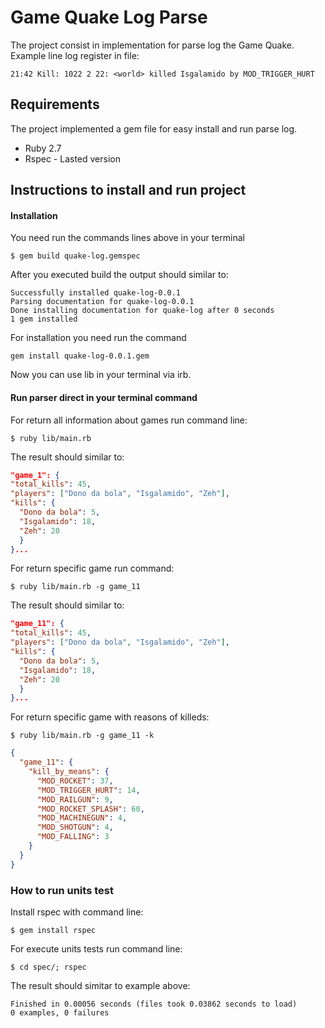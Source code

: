 # Game Quake Log Parse

The project consist in implementation for parse log the Game Quake. 
Example line log register in file:
```
21:42 Kill: 1022 2 22: <world> killed Isgalamido by MOD_TRIGGER_HURT
```
## Requirements
The project implemented a gem file for easy install and run parse log. 

- Ruby 2.7
- Rspec - Lasted version

## Instructions to install and run project

#### Installation 
You need run the commands lines above in your terminal
```
$ gem build quake-log.gemspec
```
After you executed build the output should similar to:

```
Successfully installed quake-log-0.0.1
Parsing documentation for quake-log-0.0.1
Done installing documentation for quake-log after 0 seconds
1 gem installed
```
For installation you need run the command 

```
gem install quake-log-0.0.1.gem
```
Now you can use lib in your terminal via irb. 

#### Run parser direct in your terminal command 

For return all information about games run command line:
```
$ ruby lib/main.rb
```
The result should similar to:
```json
"game_1": {
"total_kills": 45,
"players": ["Dono da bola", "Isgalamido", "Zeh"],
"kills": {
  "Dono da bola": 5,
  "Isgalamido": 18,
  "Zeh": 20
  }
}...
```

For return specific game run command:
```
$ ruby lib/main.rb -g game_11
```
The result should similar to:

```json
"game_11": {
"total_kills": 45,
"players": ["Dono da bola", "Isgalamido", "Zeh"],
"kills": {
  "Dono da bola": 5,
  "Isgalamido": 18,
  "Zeh": 20
  }
}...
```
For return specific game with reasons of killeds:
```
$ ruby lib/main.rb -g game_11 -k
```
```json
{
  "game_11": {
    "kill_by_means": {
      "MOD_ROCKET": 37,
      "MOD_TRIGGER_HURT": 14,
      "MOD_RAILGUN": 9,
      "MOD_ROCKET_SPLASH": 60,
      "MOD_MACHINEGUN": 4,
      "MOD_SHOTGUN": 4,
      "MOD_FALLING": 3
    }
  }
}
```

### How to run units test
Install rspec with command line:
```
$ gem install rspec
```
For execute units tests run command line:
```
$ cd spec/; rspec
```
The result should simitar to example above:
```
Finished in 0.00056 seconds (files took 0.03862 seconds to load)
0 examples, 0 failures
```


